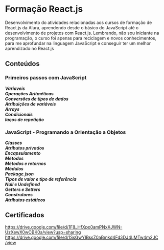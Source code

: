 # Formação React.js

Desenvolvimento do atividades relacionadas aos cursos de formação de React.js da Alura, aprendendo desde o básico do JavaScript até o desenvolvimento de projetos com React.js.
Lembrando, não sou iniciante na programação, o curso foi apenas para reciclagem e novos conhecimentos, para me aprofundar na linguagem JavaScript e conseguir ter um melhor aprendizado no React.js 


## Conteúdos
### Primeiros passos com JavaScript

***Variaveis***  
***Operações Aritméticas***  
***Conversões de tipos de dados***  
***Atribuições de variáveis***  
***Arrays***  
***Condicionais***  
***laços de repetição***  

### JavaScript - Programando a Orientação a Objetos 

***Classes***  
***Atributos privados***  
***Encapsulamento***  
***Métodos***  
***Métodos e retornos***  
***Módulos***  
***Package.json***  
***Tipos de valor e tipo de referência***  
***Null e Undefined***  
***Getters e Setters***  
***Construtores***  
***Atributos estáticos***  

## Certificados
https://drive.google.com/file/d/1F8_HfXpo0amPNxXJWN-UzXewX0wOBK0a/view?usp=sharing
https://drive.google.com/file/d/1SsGwYIBssZ0aBmkd4Fd3DJ4LMTw4m2JC/view
